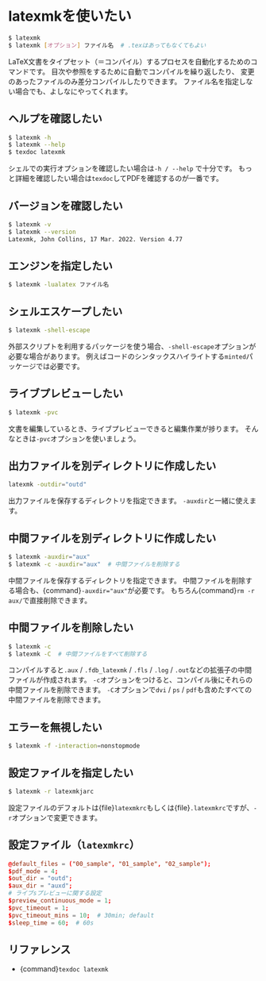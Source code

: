 # latexmkを使いたい

```bash
$ latexmk
$ latexmk [オプション] ファイル名  # .texはあってもなくてもよい
```

LaTeX文書をタイプセット（＝コンパイル）するプロセスを自動化するためのコマンドです。
目次や参照をするために自動でコンパイルを繰り返したり、
変更のあったファイルのみ差分コンパイルしたりできます。
ファイル名を指定しない場合でも、よしなにやってくれます。

## ヘルプを確認したい

```bash
$ latexmk -h
$ latexmk --help
$ texdoc latexmk
```

シェルでの実行オプションを確認したい場合は`-h / --help` で十分です。
もっと詳細を確認したい場合は``texdoc``してPDFを確認するのが一番です。

## バージョンを確認したい

```bash
$ latexmk -v
$ latexmk --version
Latexmk, John Collins, 17 Mar. 2022. Version 4.77
```

## エンジンを指定したい

```bash
$ latexmk -lualatex ファイル名
```

## シェルエスケープしたい

```bash
$ latexmk -shell-escape
```

外部スクリプトを利用するパッケージを使う場合、``-shell-escape``オプションが必要な場合があります。
例えばコードのシンタックスハイライトする``minted``パッケージでは必要です。

## ライブプレビューしたい

```bash
$ latexmk -pvc
```

文書を編集しているとき、ライブプレビューできると編集作業が捗ります。
そんなときは``-pvc``オプションを使いましょう。

## 出力ファイルを別ディレクトリに作成したい

```bash
latexmk -outdir="outd"
```

出力ファイルを保存するディレクトリを指定できます。
``-auxdir``と一緒に使えます。

## 中間ファイルを別ディレクトリに作成したい

```bash
$ latexmk -auxdir="aux"
$ latexmk -c -auxdir="aux"  # 中間ファイルを削除する
```

中間ファイルを保存するディレクトリを指定できます。
中間ファイルを削除する場合も、{command}`-auxdir="aux"`が必要です。
もちろん{command}`rm -r aux/`で直接削除できます。

## 中間ファイルを削除したい

```bash
$ latexmk -c
$ latexmk -C  # 中間ファイルをすべて削除する
```

コンパイルすると``.aux`` / ``.fdb_latexmk`` / ``.fls`` / ``.log`` / ``.out``などの拡張子の中間ファイルが作成されます。
`-c`オプションをつけると、コンパイル後にそれらの中間ファイルを削除できます。
`-C`オプションで``dvi`` / ``ps`` / ``pdf``も含めたすべての中間ファイルを削除できます。

## エラーを無視したい

```bash
$ latexmk -f -interaction=nonstopmode
```

## 設定ファイルを指定したい

```bash
$ latexmk -r latexmkjarc
```

設定ファイルのデフォルトは{file}`latexmkrc`もしくは{file}`.latexmkrc`ですが、``-r``オプションで変更できます。

## 設定ファイル（``latexmkrc``）

```rc
@default_files = ("00_sample", "01_sample", "02_sample");
$pdf_mode = 4;
$out_dir = "outd";
$aux_dir = "auxd";
# ライブsプレビューに関する設定
$preview_continuous_mode = 1;
$pvc_timeout = 1;
$pvc_timeout_mins = 10;  # 30min; default
$sleep_time = 60;  # 60s
```

## リファレンス

- {command}`texdoc latexmk`
